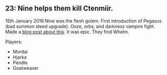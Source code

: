 ## 23: Nine helps them kill Ctenmiir.
15th January 2019
Nine was the flesh golem.
First introduction of Pegasus (bad summon steed upgrade).
Ooze, orbs, and darkness vampire fight.
Made a [blog post about this](https://clux.github.io/probes/post/2019-01-17-three-way-charm/). It was epic.
They find Whelm.

Players:
- Mordai
- Hjarka
- Pendle
- Goatweaver
